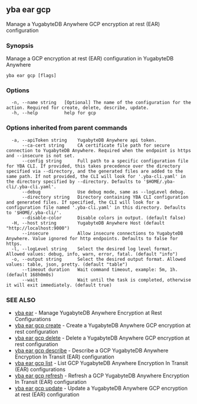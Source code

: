 ## yba ear gcp

Manage a YugabyteDB Anywhere GCP encryption at rest (EAR) configuration

### Synopsis

Manage a GCP encryption at rest (EAR) configuration in YugabyteDB Anywhere

```
yba ear gcp [flags]
```

### Options

```
  -n, --name string   [Optional] The name of the configuration for the action. Required for create, delete, describe, update.
  -h, --help          help for gcp
```

### Options inherited from parent commands

```
  -a, --apiToken string    YugabyteDB Anywhere api token.
      --ca-cert string     CA certificate file path for secure connection to YugabyteDB Anywhere. Required when the endpoint is https and --insecure is not set.
      --config string      Full path to a specific configuration file for YBA CLI. If provided, this takes precedence over the directory specified via --directory, and the generated files are added to the same path. If not provided, the CLI will look for '.yba-cli.yaml' in the directory specified by --directory. Defaults to '$HOME/.yba-cli/.yba-cli.yaml'.
      --debug              Use debug mode, same as --logLevel debug.
      --directory string   Directory containing YBA CLI configuration and generated files. If specified, the CLI will look for a configuration file named '.yba-cli.yaml' in this directory. Defaults to '$HOME/.yba-cli/'.
      --disable-color      Disable colors in output. (default false)
  -H, --host string        YugabyteDB Anywhere Host (default "http://localhost:9000")
      --insecure           Allow insecure connections to YugabyteDB Anywhere. Value ignored for http endpoints. Defaults to false for https.
  -l, --logLevel string    Select the desired log level format. Allowed values: debug, info, warn, error, fatal. (default "info")
  -o, --output string      Select the desired output format. Allowed values: table, json, pretty. (default "table")
      --timeout duration   Wait command timeout, example: 5m, 1h. (default 168h0m0s)
      --wait               Wait until the task is completed, otherwise it will exit immediately. (default true)
```

### SEE ALSO

* [yba ear](yba_ear.md)	 - Manage YugabyteDB Anywhere Encryption at Rest Configurations
* [yba ear gcp create](yba_ear_gcp_create.md)	 - Create a YugabyteDB Anywhere GCP encryption at rest configuration
* [yba ear gcp delete](yba_ear_gcp_delete.md)	 - Delete a YugabyteDB Anywhere GCP encryption at rest configuration
* [yba ear gcp describe](yba_ear_gcp_describe.md)	 - Describe a GCP YugabyteDB Anywhere Encryption In Transit (EAR) configuration
* [yba ear gcp list](yba_ear_gcp_list.md)	 - List GCP YugabyteDB Anywhere Encryption In Transit (EAR) configurations
* [yba ear gcp refresh](yba_ear_gcp_refresh.md)	 - Refresh a GCP YugabyteDB Anywhere Encryption In Transit (EAR) configuration
* [yba ear gcp update](yba_ear_gcp_update.md)	 - Update a YugabyteDB Anywhere GCP encryption at rest (EAR) configuration

